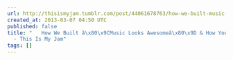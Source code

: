 ```yaml
---
url: http://thisismyjam.tumblr.com/post/44061678763/how-we-built-music-looks-awesome-how-you-can-join
created_at: 2013-03-07 04:50 UTC
published: false
title: "   How We Built â\x80\x9CMusic Looks Awesomeâ\x80\x9D & How You Can Join In
  - This Is My Jam"
tags: []
---
```



